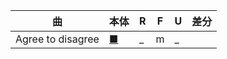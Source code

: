 | 曲 | 本体 | R | F | U  | 差分 |
|---|---|---|---|---|---|
| Agree to disagree | [■](http://manbow.nothing.sh/event/event.cgi?action=More_def&num=289&event=127) | _ | m | _ |   |
